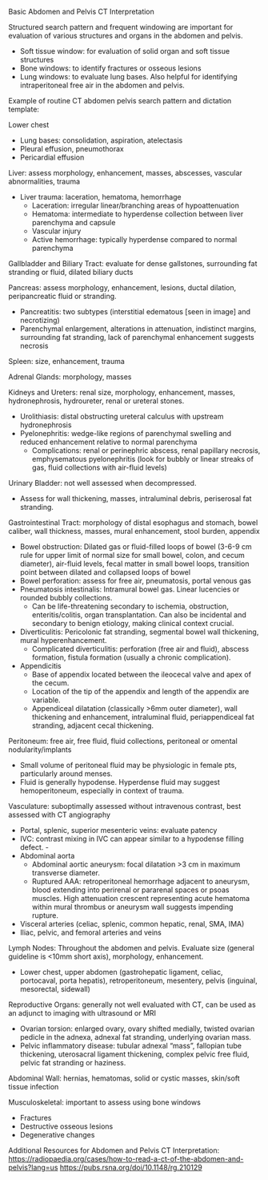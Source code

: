 Basic Abdomen and Pelvis CT Interpretation

Structured search pattern and frequent windowing are important for evaluation of various structures and organs in the abdomen and pelvis.
  - Soft tissue window: for evaluation of solid organ and soft tissue structures
  - Bone windows: to identify fractures or osseous lesions
  - Lung windows: to evaluate lung bases. Also helpful for identifying intraperitoneal free air in
the abdomen and pelvis.

Example of routine CT abdomen pelvis search pattern and dictation template:

Lower chest
  - Lung bases: consolidation, aspiration, atelectasis
  - Pleural effusion, pneumothorax
  - Pericardial effusion

Liver: assess morphology, enhancement, masses, abscesses, vascular abnormalities, trauma
  - Liver trauma: laceration, hematoma, hemorrhage
    - Laceration: irregular linear/branching areas of hypoattenuation
    - Hematoma: intermediate to hyperdense collection between liver parenchyma and capsule
    - Vascular injury
    - Active hemorrhage: typically hyperdense compared to normal parenchyma

Gallbladder and Biliary Tract: evaluate for dense gallstones, surrounding fat stranding or fluid, dilated biliary ducts

Pancreas: assess morphology, enhancement, lesions, ductal dilation, peripancreatic fluid or stranding.
  - Pancreatitis: two subtypes (interstitial edematous [seen in image] and necrotizing)
  - Parenchymal enlargement, alterations in attenuation, indistinct margins, surrounding fat stranding, lack of parenchymal enhancement suggests necrosis

Spleen: size, enhancement, trauma 

Adrenal Glands: morphology, masses

Kidneys and Ureters: renal size, morphology, enhancement, masses, hydronephrosis, hydroureter, renal or ureteral stones.
  - Urolithiasis: distal obstructing ureteral calculus with upstream hydronephrosis
  - Pyelonephritis: wedge-like regions of parenchymal swelling and reduced enhancement relative to normal parenchyma
    - Complications: renal or perinephric abscess, renal papillary necrosis,
emphysematous pyelonephritis (look for bubbly or linear streaks of gas, fluid collections with air-fluid levels)

Urinary Bladder: not well assessed when decompressed.
  - Assess for wall thickening, masses, intraluminal debris, periserosal fat stranding.

Gastrointestinal Tract: morphology of distal esophagus and stomach, bowel caliber, wall thickness, masses, mural enhancement, stool burden, appendix
  - Bowel obstruction: Dilated gas or fluid-filled loops of bowel (3-6-9 cm rule for upper limit of normal size for small bowel, colon, and cecum diameter), air-fluid levels, fecal matter in small bowel loops, transition point between dilated and collapsed loops of bowel
  - Bowel perforation: assess for free air, pneumatosis, portal venous gas
  - Pneumatosis intestinalis: Intramural bowel gas. Linear lucencies or rounded bubbly collections.
    - Can be life-threatening secondary to
ischemia, obstruction, enteritis/colitis, organ transplantation. Can also be incidental and secondary to benign etiology, making clinical context crucial.
  - Diverticulitis: Pericolonic fat stranding, segmental bowel wall thickening, mural
hyperenhancement.
    - Complicated diverticulitis: perforation (free air and fluid), abscess formation, fistula
formation (usually a chronic complication).
  - Appendicitis
    - Base of appendix located between the ileocecal valve and apex of the cecum.
    - Location of the tip of the appendix and length of the appendix are variable.
    - Appendiceal dilatation (classically >6mm outer diameter), wall thickening and
enhancement, intraluminal fluid, periappendiceal fat stranding, adjacent cecal thickening.

Peritoneum: free air, free fluid, fluid collections, peritoneal or omental nodularity/implants
  - Small volume of peritoneal fluid may be physiologic in female pts, particularly around
menses.
  - Fluid is generally hypodense. Hyperdense fluid may suggest hemoperitoneum, especially in
context of trauma.

Vasculature: suboptimally assessed without intravenous contrast, best assessed with CT angiography
  - Portal, splenic, superior mesenteric veins: evaluate patency
  - IVC: contrast mixing in IVC can appear similar to a hypodense filling defect. -
  - Abdominal aorta
    - Abdominal aortic aneurysm: focal dilatation >3 cm in maximum transverse diameter.
    - Ruptured AAA: retroperitoneal hemorrhage adjacent to aneurysm, blood extending into
perirenal or pararenal spaces or psoas muscles. High attenuation crescent representing
acute hematoma within mural thrombus or aneurysm wall suggests impending rupture.
  - Visceral arteries (celiac, splenic, common hepatic, renal, SMA, IMA)
  - Iliac, pelvic, and femoral arteries and veins

Lymph Nodes: Throughout the abdomen and pelvis. Evaluate size (general guideline is <10mm short axis), morphology, enhancement.
  - Lower chest, upper abdomen (gastrohepatic ligament, celiac, portocaval, porta hepatis), retroperitoneum, mesentery, pelvis (inguinal, mesorectal, sidewall)

Reproductive Organs: generally not well evaluated with CT, can be used as an adjunct to imaging with ultrasound or MRI
  - Ovarian torsion: enlarged ovary, ovary shifted medially, twisted ovarian pedicle in the adnexa, adnexal fat stranding, underlying ovarian mass.
  - Pelvic inflammatory disease: tubular adnexal “mass”, fallopian tube thickening, uterosacral ligament thickening, complex pelvic free fluid, pelvic fat stranding or haziness.

Abdominal Wall: hernias, hematomas, solid or cystic masses, skin/soft tissue infection

Musculoskeletal: important to assess using bone windows
  - Fractures
  - Destructive osseous lesions
  - Degenerative changes

Additional Resources for Abdomen and Pelvis CT Interpretation: https://radiopaedia.org/cases/how-to-read-a-ct-of-the-abdomen-and-pelvis?lang=us https://pubs.rsna.org/doi/10.1148/rg.210129
